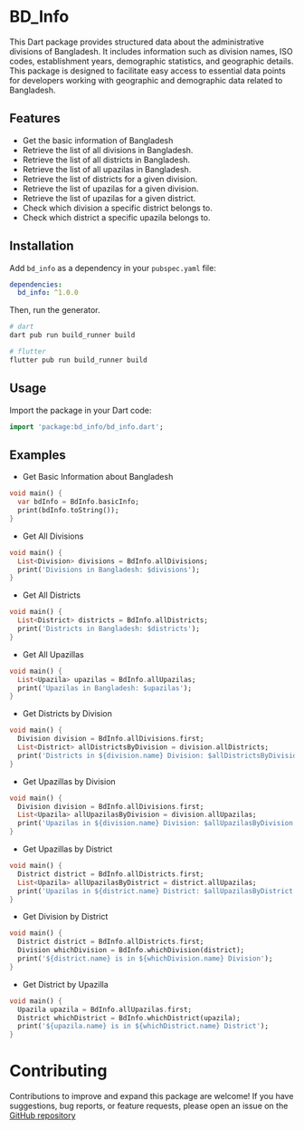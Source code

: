 # BD_Info

This Dart package provides structured data about the administrative divisions of Bangladesh. It includes information such as division names, ISO codes, establishment years, demographic statistics, and geographic details. This package is designed to facilitate easy access to essential data points for developers working with geographic and demographic data related to Bangladesh.

## Features

- Get the basic information of Bangladesh
- Retrieve the list of all divisions in Bangladesh.
- Retrieve the list of all districts in Bangladesh.
- Retrieve the list of all upazilas in Bangladesh.
- Retrieve the list of districts for a given division.
- Retrieve the list of upazilas for a given division.
- Retrieve the list of upazilas for a given district.
- Check which division a specific district belongs to.
- Check which district a specific upazila belongs to.


## Installation

Add `bd_info` as a dependency in your `pubspec.yaml` file:

```yaml
dependencies:
  bd_info: ^1.0.0
```

Then, run the generator.

```sh
# dart
dart pub run build_runner build

# flutter	
flutter pub run build_runner build
```

## Usage

Import the package in your Dart code:

```dart
import 'package:bd_info/bd_info.dart';
```
## Examples

* Get Basic Information about Bangladesh 

```dart
void main() {
  var bdInfo = BdInfo.basicInfo;
  print(bdInfo.toString());
}

```

* Get All Divisions

```dart
void main() {
  List<Division> divisions = BdInfo.allDivisions;
  print('Divisions in Bangladesh: $divisions');
}
```

* Get All Districts

```dart
void main() {
  List<District> districts = BdInfo.allDistricts;
  print('Districts in Bangladesh: $districts');
}
```

* Get All Upazillas

```dart
void main() {
  List<Upazila> upazilas = BdInfo.allUpazilas;
  print('Upazilas in Bangladesh: $upazilas');
}
```

* Get Districts by Division

```dart
void main() {
  Division division = BdInfo.allDivisions.first;
  List<District> allDistrictsByDivision = division.allDistricts;
  print('Districts in ${division.name} Division: $allDistrictsByDivision');
}
```

* Get Upazillas by Division

```dart
void main() {
  Division division = BdInfo.allDivisions.first;
  List<Upazila> allUpazilasByDivision = division.allUpazilas;
  print('Upazilas in ${division.name} Division: $allUpazilasByDivision');
}

```

* Get Upazillas by District

```dart
void main() {
  District district = BdInfo.allDistricts.first;
  List<Upazila> allUpazilasByDistrict = district.allUpazilas;
  print('Upazilas in ${district.name} District: $allUpazilasByDistrict');
}

```

* Get Division by District

```dart
void main() {
  District district = BdInfo.allDistricts.first;
  Division whichDivision = BdInfo.whichDivision(district);
  print('${district.name} is in ${whichDivision.name} Division');
}

```

* Get District by Upazilla

```dart
void main() {
  Upazila upazila = BdInfo.allUpazilas.first;
  District whichDistrict = BdInfo.whichDistrict(upazila);
  print('${upazila.name} is in ${whichDistrict.name} District');
}

```


# Contributing
Contributions to improve and expand this package are welcome! If you have suggestions, bug reports, or feature requests, please open an issue on the [GitHub repository](https://github.com/Khalidhassan3011/bd_info)
